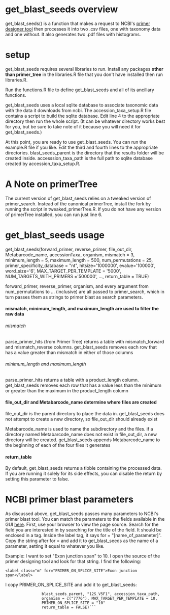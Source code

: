 # get_blast_seeds overview

get_blast_seeds() is a function that makes a request to NCBI's [primer designer tool](https://www.ncbi.nlm.nih.gov/tools/primer-blast/) then processes it into two .csv files, one with taxonomy data and one without. It also generates two .pdf files with histograms.

# setup

get_blast_seeds requires several libraries to run. Install any packages **other than primer_tree** in the libraries.R file that you don't have installed then run libraries.R.

Run the functions.R file to define get_blast_seeds and all of its ancillary functions.

get_blast_seeds uses a local sqlite database to associate taxonomic data with the data it downloads from ncbi. The accession_taxa_setup.R file contains a script to build the sqlite database. Edit line 4 to the appropriate directory then run the whole script. (It can be whatever directory works best for you, but be sure to take note of it because you will need it for get_blast_seeds.)

At this point, you are ready to use get_blast_seeds. You can run the example.R file if you like. Edit the third and fourth lines to the appropriate directories. blast_seeds_parent is the directory that the results folder will be created inside. accesssion_taxa_path is the full path to sqlite database created by accession_taxa_setup.R.

# A Note on primerTree

The current version of get_blast_seeds relies on a tweaked version of primer_search. Instead of the canonical primerTree, install the fork by running the script in tweaked_primerTree.R. If you do not have any version of primerTree installed, you can run just line 6.

# get_blast_seeds usage

get_blast_seeds(forward_primer, reverse_primer,
                file_out_dir, Metabarcode_name,
                accessionTaxa, 
                organism, mismatch = 3,
                minimum_length = 5, maximum_length = 500,
                num_permutations = 25,
                primer_specificity_database = "nt",
                hitsize='1000000', evalue='100000',
                word_size='6',
                MAX_TARGET_PER_TEMPLATE = '5000',
                NUM_TARGETS_WITH_PRIMERS ='500000', ...,
                return_table = TRUE)
                
forward_primer, reverse_primer, organism, and every argument from num_permutations to ... (inclusive) are all passed to primer_search, which in turn passes them as strings to primer blast as search parameters.

#### mismatch, minimum_length, and maximum_length are used to filter the raw data

###### mismatch

parse_primer_hits (from Primer Tree) returns a table with mismatch_forward and mismatch_reverse columns. get_blast_seeds removes each row that has a value greater than mismatch in either of those columns

###### minimum_length and maximum_length

parse_primer_hits returns a table with a product_length column. get_blast_seeds removes each row that has a value less than the minimum or greater than the maximum in the product_length column

<!--- To Do: figure out exactly what those values mean and describe them based on this
--->

#### file_out_dir and Metabarcode_name determine where files are created

file_out_dir is the parent directory to place the data in. get_blast_seeds does not attempt to create a new directory, so file_out_dir should already exist

Metabarcode_name is used to name the subdirectory and the files. if a directory named Metabarcode_name does not exist in file_out_dir, a new directory will be created. get_blast_seeds appends Metabarcode_name to the beginning of each of the four files it generates

#### return_table

By default, get_blast_seeds returns a tibble containing the processed data. If you are running it solely for its side effects, you can disable the return by setting this parameter to false.

# NCBI primer blast parameters

As discussed above, get_blast_seeds passes many parameters to NCBI's primer blast tool. You can match the parameters to the fields available in the GUI [here](https://www.ncbi.nlm.nih.gov/tools/primer-blast/). First, use your browser to view the page source. Search for the field you are interested in by searching for the title of the field. It should be enclosed in a <label> tag. Inside the label tag, it says for = "[name_of_parameter]". Copy the string after for = and add it to get_blast_seeds as the name of a parameter, setting it equal to whatever you like.

Example: I want to set "Exon junction span" to 10. I open the source of the primer designing tool and look for that string. I find the following:

```<label class="m" for="PRIMER_ON_SPLICE_SITE">Exon junction span</label>```

I copy PRIMER_ON_SPLICE_SITE and add it to get_blast_seeds:

```get_blast_seeds("TAGAACAGGCTCCTCTAG", "TTAGATACCCCACTATGC",
                blast_seeds_parent, "12S_V5F1", accession_taxa_path,
                organism = c("7776"), MAX_TARGET_PER_TEMPLATE = 10,
                PRIMER_ON_SPLICE_SITE = "10"
                return_table = FALSE)```
